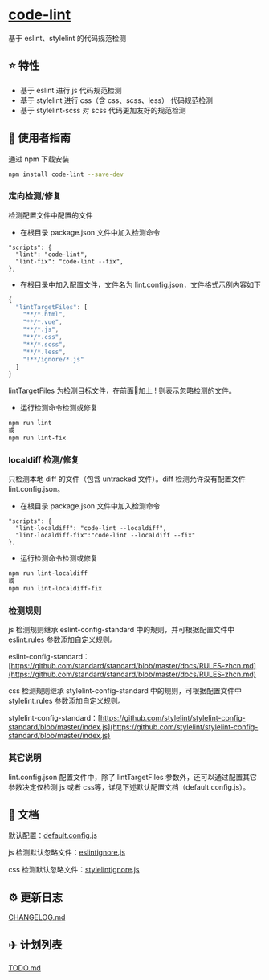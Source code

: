 # [code-lint](https://github.com/ttsy/code-lint)

基于 eslint、stylelint 的代码规范检测

## :star: 特性

- 基于 eslint 进行 js 代码规范检测
- 基于 stylelint 进行 css（含 css、scss、less） 代码规范检测
- 基于 stylelint-scss 对 scss 代码更加友好的规范检测

## :rocket: 使用者指南

通过 npm 下载安装

``` bash
npm install code-lint --save-dev
```

### 定向检测/修复

检测配置文件中配置的文件

- 在根目录 package.json 文件中加入检测命令 

```
"scripts": {
  "lint": "code-lint",
  "lint-fix": "code-lint --fix",
},
```

- 在根目录中加入配置文件，文件名为 lint.config.json，文件格式示例内容如下

```js
{
  "lintTargetFiles": [
    "**/*.html",
    "**/*.vue",
    "**/*.js",
    "**/*.css",
    "**/*.scss",
    "**/*.less",
    "!**/ignore/*.js"
  ]
}
```

lintTargetFiles 为检测目标文件，在前面加上 ! 则表示忽略检测的文件。

- 运行检测命令检测或修复

``` bash
npm run lint
或
npm run lint-fix
```

### localdiff 检测/修复

只检测本地 diff 的文件（包含 untracked 文件）。diff 检测允许没有配置文件 lint.config.json。

- 在根目录 package.json 文件中加入检测命令 

```
"scripts": {
  "lint-localdiff": "code-lint --localdiff",
  "lint-localdiff-fix":"code-lint --localdiff --fix"
},
```

- 运行检测命令检测或修复

``` bash
npm run lint-localdiff
或
npm run lint-localdiff-fix
```

### 检测规则

js 检测规则继承 eslint-config-standard 中的规则，并可根据配置文件中 eslint.rules 参数添加自定义规则。

eslint-config-standard：[https://github.com/standard/standard/blob/master/docs/RULES-zhcn.md](https://github.com/standard/standard/blob/master/docs/RULES-zhcn.md)

css 检测规则继承 stylelint-config-standard 中的规则，可根据配置文件中 stylelint.rules 参数添加自定义规则。

stylelint-config-standard：[https://github.com/stylelint/stylelint-config-standard/blob/master/index.js](https://github.com/stylelint/stylelint-config-standard/blob/master/index.js)

### 其它说明

lint.config.json 配置文件中，除了 lintTargetFiles 参数外，还可以通过配置其它参数决定仅检测 js 或者 css等，详见下述默认配置文档（default.config.js）。

## :bookmark_tabs: 文档

默认配置：[default.config.js](./config/default.config.js)

js 检测默认忽略文件：[eslintignore.js](./lintIgnore/eslintignore.js)

css 检测默认忽略文件：[stylelintignore.js](./lintIgnore/stylelintignore.js)

## :gear: 更新日志
[CHANGELOG.md](./doc/CHANGELOG.md)

## :airplane: 计划列表
[TODO.md](./doc/TODO.md)